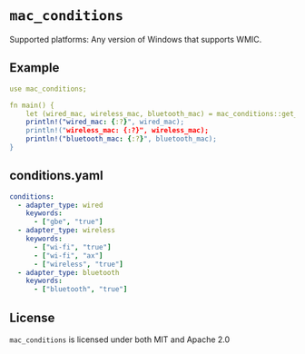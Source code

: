 # `mac_conditions`


Supported platforms: Any version of Windows that supports WMIC.
## Example

```yaml
use mac_conditions;

fn main() {
    let (wired_mac, wireless_mac, bluetooth_mac) = mac_conditions::get_mac_addresses();
    println!("wired_mac: {:?}", wired_mac);
    println!("wireless_mac: {:?}", wireless_mac);
    println!("bluetooth_mac: {:?}", bluetooth_mac);
}
```

## conditions.yaml

```yaml
conditions:  
  - adapter_type: wired  
    keywords:  
      - ["gbe", "true"]  
  - adapter_type: wireless  
    keywords:  
      - ["wi-fi", "true"]  
      - ["wi-fi", "ax"]  
      - ["wireless", "true"]  
  - adapter_type: bluetooth  
    keywords:  
      - ["bluetooth", "true"]
```

## License

`mac_conditions` is licensed under both MIT and Apache 2.0
